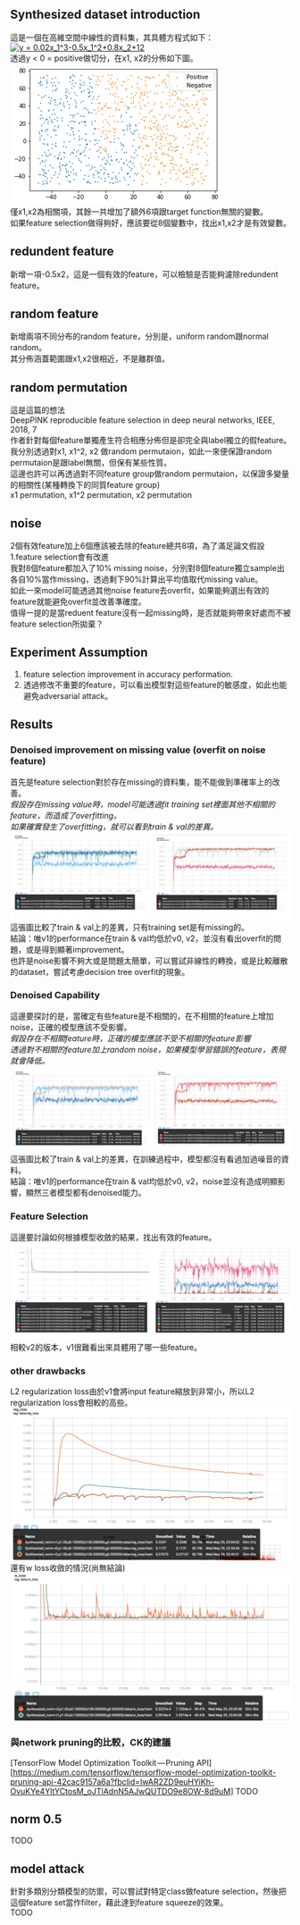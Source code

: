 ## Synthesized dataset introduction
這是一個在高維空間中線性的資料集，其具體方程式如下：</br>
<a href="https://www.codecogs.com/eqnedit.php?latex=y&space;=&space;0.02x_1^3-0.5x_1^2&plus;0.8x_2&plus;12" target="_blank"><img src="https://latex.codecogs.com/gif.latex?y&space;=&space;0.02x_1^3-0.5x_1^2&plus;0.8x_2&plus;12" title="y = 0.02x_1^3-0.5x_1^2+0.8x_2+12" /></a></br>
透過y < 0 = positive做切分，在x1, x2的分佈如下圖。</br>
![data distribution][synthesized_fig1]</br>
僅x1,x2為相關項，其餘一共增加了額外6項跟target function無關的變數。</br>
如果feature selection做得夠好，應該要從8個變數中，找出x1,x2才是有效變數。</br>


## redundent feature
新增一項-0.5x2，這是一個有效的feature，可以檢驗是否能夠濾除redundent feature。</br>

## random feature
新增兩項不同分布的random feature，分別是，uniform random跟normal random。</br>
其分佈涵蓋範圍跟x1,x2很相近，不是離群值。</br>

## random permutation
這是這篇的想法</br>
DeepPINK reproducible feature selection in deep neural networks, IEEE, 2018, 7</br>
作者針對每個feature單獨產生符合相應分佈但是卻完全與label獨立的假feature。</br>
我分別透過對x1, x1^2, x2 做random permutaion，如此一來便保證random permutaion是跟label無關，但保有某些性質。</br>
這邊也許可以再透過對不同feature group做random permutaion，以保證多變量的相關性(某種轉換下的同質feature group)</br>
x1 permutation, x1^2 permutation, x2 permutation</br>

## noise
2個有效feature加上6個應該被去除的feature總共8項，為了滿足論文假設1.feature selection會有改進</br>
我對8個feature都加入了10% missing noise，分別對8個feature獨立sample出各自10%當作missing，透過剩下90%計算出平均值取代missing value。</br>
如此一來model可能透過其他noise feature去overfit，如果能夠選出有效的feature就能避免overfit並改善準確度。</br>
值得一提的是當reduent feature沒有一起missing時，是否就能夠帶來好處而不被feature selection所拋棄？</br>

## Experiment Assumption
1. feature selection improvement in accuracy performation.</br>
2. 透過修改不重要的feature，可以看出模型對這些feature的敏感度，如此也能避免adversarial attack。</br>


## Results

### Denoised improvement on missing value (overfit on noise feature)
首先是feature selection對於存在missing的資料集，能不能做到準確率上的改善。</br>
*假設存在missing value時，model可能透過fit training set裡面其他不相關的feature，而造成了overfitting。</br>
如果確實發生了overfitting，就可以看到train & val的差異。</br>*
![performance improvement][acc_train_vs_val]</br>
這張圖比較了train & val上的差異，只有training set是有missing的。</br>
結論：唯v1的performance在train & val均低於v0, v2，並沒有看出overfit的問題，或是得到顯著improvement。</br>
也許是noise影響不夠大或是問題太簡單，可以嘗試非線性的轉換，或是比較離散的dataset，嘗試考慮decision tree overfit的現象。</br>

### Denoised Capability
這邊要探討的是，當確定有些feature是不相關的，在不相關的feature上增加noise，正確的模型應該不受影響。</br>
*假設存在不相關feature時，正確的模型應該不受不相關的feature影響</br>
透過對不相關的feature加上random noise，如果模型學習錯誤的feature，表現就會降低。</br>*
![Denoised capability][acc_noised_train_vs_noised_val]</br>
這張圖比較了train & val上的差異，在訓練過程中，模型都沒有看過加過噪音的資料。</br>
結論：唯v1的performance在train & val均低於v0, v2，noise並沒有造成明顯影響，顯然三者模型都有denoised能力。</br>

### Feature Selection
這邊要討論如何根據模型收斂的結果，找出有效的feature。</br>
![Feature Selection][compare_ratio]</br>
相較v2的版本，v1很難看出來具體用了哪一些feature。</br>

### other drawbacks
L2 regularization loss由於v1會將input feature縮放到非常小，所以L2 regularization loss會相較的高些。</br>
![regularization loss][reg_loss]</br>
還有w loss收斂的情況(尚無結論)</br>
![w loss][w_loss]</br>


### 與network pruning的比較，CK的建議
[TensorFlow Model Optimization Toolkit — Pruning API][https://medium.com/tensorflow/tensorflow-model-optimization-toolkit-pruning-api-42cac9157a6a?fbclid=IwAR2ZD9euHYiKh-OvuKYe4YltYCtosM_oJTlAdnN5AJwQUTDO9e8OW-8d9uM]
TODO




## norm 0.5
TODO

## model attack
針對多類別分類模型的防禦，可以嘗試對特定class做feature selection，然後把這個feature set當作filter，藉此達到feature squeeze的效果。</br>
TODO

[synthesized_fig1]: https://github.com/k123321141/SelectNet/blob/master/figures/synthesized_fig1.png
[acc_train_vs_val]: https://github.com/k123321141/SelectNet/blob/master/figures/results/synthesized/overall_0-2/acc_train_vs_val.png
[acc_noised_train_vs_noised_val]: https://github.com/k123321141/SelectNet/blob/master/figures/results/synthesized/overall_0-2/acc_noised_train_vs_noised_val.png
[compare_ratio]: https://github.com/k123321141/SelectNet/blob/master/figures/results/synthesized/overall_0-2/compare_ratio.png
[reg_loss]: https://github.com/k123321141/SelectNet/blob/master/figures/results/synthesized/overall_0-2/reg_loss.png
[w_loss]: https://github.com/k123321141/SelectNet/blob/master/figures/results/synthesized/overall_0-2/w_loss.png

